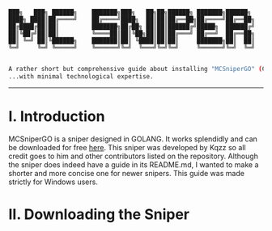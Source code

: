 ```
███╗   ███╗ ██████╗    ███████╗███╗   ██╗██╗██████╗ ███████╗██████╗ 
████╗ ████║██╔════╝    ██╔════╝████╗  ██║██║██╔══██╗██╔════╝██╔══██╗
██╔████╔██║██║         ███████╗██╔██╗ ██║██║██████╔╝█████╗  ██████╔╝
██║╚██╔╝██║██║         ╚════██║██║╚██╗██║██║██╔═══╝ ██╔══╝  ██╔══██╗
██║ ╚═╝ ██║╚██████╗    ███████║██║ ╚████║██║██║     ███████╗██║  ██║
╚═╝     ╚═╝ ╚═════╝    ╚══════╝╚═╝  ╚═══╝╚═╝╚═╝     ╚══════╝╚═╝  ╚═╝
                                                                    
```

```sh
A rather short but comprehensive guide about installing "MCSniperGO" (Credit: Kqzz) on Windows...
...with minimal technological expertise.
```

-------------------------------------------

# **I. Introduction**

MCSniperGO is a sniper designed in GOLANG. It works splendidly and can be downloaded for free [here](https://github.com/Kqzz/MCsniperGO). This sniper was developed by Kqzz so all credit goes to him and other contributors listed on the repository. Although the sniper does indeed have a guide in its README.md, I wanted to make a shorter and more concise one for newer snipers. This guide was made strictly for Windows users.


# **II. Downloading the Sniper**
